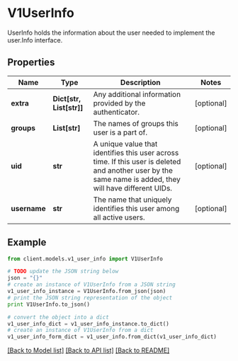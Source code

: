 # V1UserInfo

UserInfo holds the information about the user needed to implement the user.Info interface.

## Properties
Name | Type | Description | Notes
------------ | ------------- | ------------- | -------------
**extra** | **Dict[str, List[str]]** | Any additional information provided by the authenticator. | [optional] 
**groups** | **List[str]** | The names of groups this user is a part of. | [optional] 
**uid** | **str** | A unique value that identifies this user across time. If this user is deleted and another user by the same name is added, they will have different UIDs. | [optional] 
**username** | **str** | The name that uniquely identifies this user among all active users. | [optional] 

## Example

```python
from client.models.v1_user_info import V1UserInfo

# TODO update the JSON string below
json = "{}"
# create an instance of V1UserInfo from a JSON string
v1_user_info_instance = V1UserInfo.from_json(json)
# print the JSON string representation of the object
print V1UserInfo.to_json()

# convert the object into a dict
v1_user_info_dict = v1_user_info_instance.to_dict()
# create an instance of V1UserInfo from a dict
v1_user_info_form_dict = v1_user_info.from_dict(v1_user_info_dict)
```
[[Back to Model list]](../README.md#documentation-for-models) [[Back to API list]](../README.md#documentation-for-api-endpoints) [[Back to README]](../README.md)


